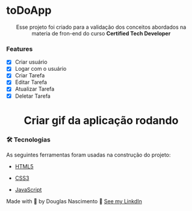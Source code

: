 # toDoApp

<p align="center">Esse projeto foi criado para a validação dos conceitos abordados na materia de fron-end do curso <b>Certified Tech Developer</b></p>

### Features
- [x] Criar usuário
- [x] Logar com o usuário
- [x] Criar Tarefa
- [x] Editar Tarefa
- [x] Atualizar Tarefa
- [x] Deletar Tarefa

<h1 align="center">Criar gif da aplicação rodando</h1>

### 🛠 Tecnologias

As seguintes ferramentas foram usadas na construção do projeto:

- [HTML5](https://developer.mozilla.org/pt-BR/docs/Web/HTML?msclkid=7080bfe3c66211eca364300f45723704)

- [CSS3](https://developer.mozilla.org/pt-BR/docs/Web/CSS?msclkid=6bde8020c66211ecb8d43663c6c4c0f3)

- [JavaScript](https://developer.mozilla.org/pt-BR/docs/Web/JavaScript?msclkid=826fa765c66211ec95f90471a17271d2)

Made with 💜 by Douglas Nascimento 🚀 [See my LinkdIn](https://www.linkedin.com/in/douglas-silva-nascimento)